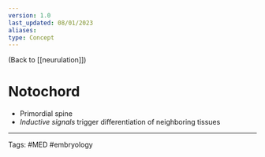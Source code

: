 ```yaml
---
version: 1.0
last_updated: 08/01/2023
aliases: 
type: Concept
---
```


(Back to [[neurulation]])

# Notochord

- Primordial spine
- _Inductive signals_ trigger differentiation of neighboring tissues

---
Tags: #MED #embryology 